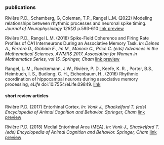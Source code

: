 ### publications

Rivière P.D., Schamberg, G, Coleman, T.P., Rangel L.M. (2022) Modeling relationships between rhythmic processes and neuronal spike timing. _Journal of Neurophysiology 128(3)_ p.593-610 [link preview](https://journals.physiology.org/doi/full/10.1152/jn.00423.2021)

Rivière P.D., Rangel L.M. (2018) Spike-Field Coherence and Firing Rate Profiles of CA1 Interneurons During an Associative Memory Task. _In: Deines A., Ferrero D., Graham E., Im M., Manore C., Price C. (eds) Advances in the Mathematical Sciences. AWMRS 2017. Association for Women in Mathematics Series, vol 15. Springer, Cham_ [link preview](https://link.springer.com/chapter/10.1007/978-3-319-98684-5_10)

Rangel, L. M., Rueckemann, J.W., Rivière, P. D., Keefe, K. R. , Porter, B.S., Heimbuch, I. S., Budlong, C. H., Eichenbaum, H., (2016) Rhythmic coordination of hippocampal neurons during associative memory processing, _eLife_ doi:10.7554/eLife.09849. [link](https://elifesciences.org/articles/09849)

#### short review articles

Rivière P.D. (2017) Entorhinal Cortex. _In: Vonk J., Shackelford T. (eds) Encyclopedia of Animal Cognition and Behavior. Springer, Cham_ [link preview](https://link.springer.com/referenceworkentry/10.1007%2F978-3-319-47829-6_1302-1)

Rivière P.D. (2018) Medial Entorhinal Area (MEA). _In: Vonk J., Shackelford T. (eds) Encyclopedia of Animal Cognition and Behavior. Springer, Cham_ [link preview](https://link.springer.com/referenceworkentry/10.1007/978-3-319-47829-6_1253-1)
